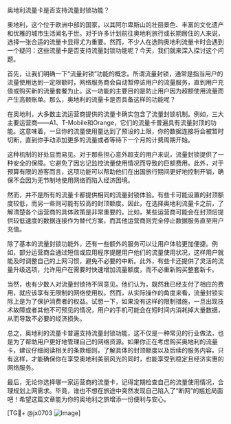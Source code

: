 奥地利流量卡是否支持流量封锁功能？

奥地利，这个位于欧洲中部的国家，以其阿尔卑斯山的壮丽景色、丰富的文化遗产和优雅的城市生活闻名于世。对于许多计划前往奥地利旅行或长期居住的人来说，选择一张合适的流量卡显得尤为重要。然而，不少人在选购奥地利流量卡时会遇到一个疑问：这些流量卡是否支持流量封锁功能呢？今天，我们就来深入探讨这个问题。

首先，让我们明确一下“流量封锁”功能的概念。所谓流量封锁，通常是指当用户的流量使用达到一定限额时，网络服务商会自动暂停该用户的流量服务，直到用户充值或购买新的流量套餐为止。这一功能的主要目的是防止用户因为超额使用流量而产生高额账单。那么，奥地利的流量卡是否具备这样的功能呢？

在奥地利，大多数主流运营商提供的流量卡确实包含了流量封锁机制。例如，三大主要运营商——A1、T-Mobile和Orange，它们的流量卡普遍具有流量封顶的功能。这意味着，一旦你的流量使用量达到了预设的上限，你的数据连接将会被暂时切断，直到你手动添加更多的流量或者等待下一个月的计费周期开始。

这种机制的好处显而易见。对于那些担心意外超支的用户来说，流量封锁提供了一种安全的保障。它避免了因忘记监控流量使用情况而导致的巨额费用。此外，对于预算有限的游客而言，这项功能可以帮助他们在出国旅行期间更好地控制开销，确保不会因为无节制地使用网络而陷入经济困境。

然而，并不是所有的流量卡都提供相同的流量封锁体验。有些卡可能设置的封顶额度较低，而另一些则可能有较高的封顶额度。因此，在选择奥地利流量卡之前，了解清楚各个运营商的具体政策是非常重要的。比如，某些运营商可能会在封顶后提供较低速度的数据连接作为替代方案，而其他运营商则完全停止数据服务直至用户充值。

除了基本的流量封锁功能外，还有一些额外的服务可以让用户体验更加便捷。例如，部分运营商会通过短信或应用程序提醒用户他们的流量使用状况，这样用户就能及时调整自己的上网习惯，避免不必要的中断。此外，有些卡还提供了灵活的流量升级选项，允许用户在需要时快速增加流量额度，而不必重新购买整套新卡。

当然，也有少数人对流量封锁持不同意见。他们认为，既然我已经支付了相应的费用，就应该享有无限制的网络使用权。然而，从实际操作的角度来看，流量封锁实际上是为了保护消费者的权益。试想一下，如果没有这样的限制措施，一旦出现技术故障或者其他不可预见的情况，用户的手机可能会在短时间内消耗掉大量数据，从而导致不必要的经济损失。

总之，奥地利的流量卡普遍支持流量封锁功能，这不仅是一种常见的行业做法，也是为了帮助用户更好地管理自己的网络资源。如果你正在考虑购买奥地利的流量卡，建议仔细阅读相关的条款细则，了解具体的封顶额度以及后续的服务内容。只有这样，才能确保你在享受奥地利美丽风光的同时，也能享受到稳定且经济实惠的网络服务。

最后，无论你选择哪一家运营商的流量卡，记得定期检查自己的流量使用情况，合理规划上网需求。毕竟，谁也不想在旅途中突然发现自己陷入了“断网”的尴尬局面吧！希望这篇文章能为你的奥地利之旅增添一份便利与安心。

[TG💪+ @jx0703 ![Image](https://github.com/user-attachments/assets/dbca1d08-cadb-493c-b0ec-ad6f7a83f270)]